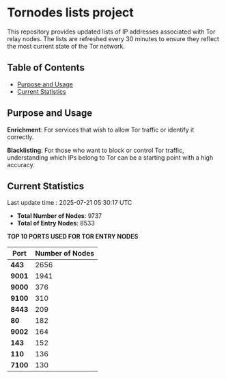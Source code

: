 # Tornodes lists project

This repository provides updated lists of IP addresses associated with Tor relay nodes. The lists are refreshed every 30 minutes to ensure they reflect the most current state of the Tor network.

## Table of Contents

- [Purpose and Usage](#purpose-and-usage)
- [Current Statistics](#current-statistics)


## Purpose and Usage

**Enrichment**: For services that wish to allow Tor traffic or identify it correctly.

**Blacklisting**: For those who want to block or control Tor traffic, understanding which IPs belong to Tor can be a starting point with a high accuracy.

## Current Statistics

Last update time : 2025-07-21 05:30:17 UTC

- **Total Number of Nodes**: 9737
- **Total of Entry Nodes**: 8533

**TOP 10 PORTS USED FOR TOR ENTRY NODES**

| **Port** | **Number of Nodes** |
|------|-----------------|
| **443**   | 2656  |
| **9001**   | 1941  |
| **9000**   | 376  |
| **9100**   | 310  |
| **8443**   | 209  |
| **80**   | 182  |
| **9002**   | 164  |
| **143**   | 152  |
| **110**   | 136  |
| **7100**   | 130  |

